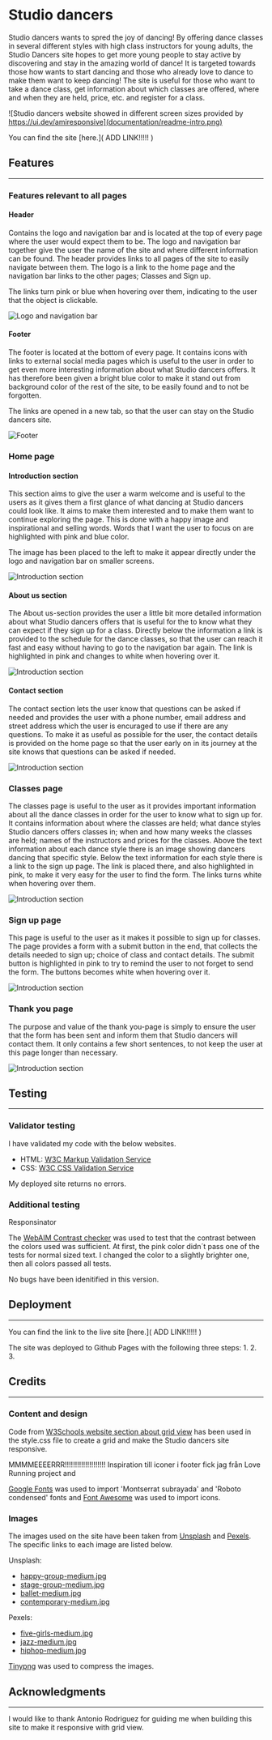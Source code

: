 # **Studio dancers**

Studio dancers wants to spred the joy of dancing! By offering dance classes in several different styles with high class instructors for young adults, the Studio Dancers site hopes to get more young people to stay active by discovering and stay in the amazing world of dance! It is targeted towards those how wants to start dancing and those who already love to dance to make them want to keep dancing! The site is useful for those who want to take a dance class, get information about which classes are offered, where and when they are held, price, etc. and register for a class.

![Studio dancers website showed in different screen sizes provided by https://ui.dev/amiresponsive](documentation/readme-intro.png)

You can find the site [here.]( ADD LINK!!!!! )

## **Features**
---

### **Features relevant to all pages**

#### **Header**

Contains the logo and navigation bar and is located at the top of every page where the user would expect them to be. The logo and navigation bar together give the user the name of the site and where different information can be found. The header provides links to all pages of the site to easily navigate between them. The logo is a link to the home page and the navigation bar links to the other pages; Classes and Sign up.  

The links turn pink or blue when hovering over them, indicating to the user that the object is clickable. 

![Logo and navigation bar](documentation/readme-logo-nav.png)

#### **Footer**

The footer is located at the bottom of every page. It contains icons with links to external social media pages which is useful to the user in order to get even more interesting information about what Studio dancers offers. It has therefore been given a bright blue color to make it stand out from background color of the rest of the site, to be easily found and to not be forgotten.

The links are opened in a new tab, so that the user can stay on the Studio dancers site. 

![Footer](documentation/readme-footer.png)

### **Home page**

#### **Introduction section**

This section aims to give the user a warm welcome and is useful to the users as it gives them a first glance of what dancing at Studio dancers could look like. It aims to make them interested and to make them want to continue exploring the page. This is done with a happy image and inspirational and selling words. Words that I want the user to focus on are highlighted with pink and blue color. 

The image has been placed to the left to make it appear directly under the logo and navigation bar on smaller screens.  

![Introduction section](documentation/readme-intro-section.png)

#### **About us section**

The About us-section provides the user a little bit more detailed information about what Studio dancers offers that is useful for the to know what they can expect if they sign up for a class. Directly below the information a link is provided to the schedule for the dance classes, so that the user can reach it fast and easy without having to go to the navigation bar again. The link is highlighted in pink and changes to white when hovering over it. 

![Introduction section](documentation/readme-about-us.png)

#### **Contact section**

The contact section lets the user know that questions can be asked if needed and provides the user with a phone number, email address and street address which the user is encuraged to use if there are any questions. To make it as useful as possible for the user, the contact details is provided on the home page so that the user early on in its journey at the site knows that questions can be asked if needed.   

![Introduction section](documentation/readme-contact.png)

### **Classes page**

The classes page is useful to the user as it provides important information about all the dance classes in order for the user to know what to sign up for. It contains information about where the classes are held; what dance styles Studio dancers offers classes in; when and how many weeks the classes are held; names of the instructors and prices for the classes. Above the text information about each dance style there is an image showing dancers dancing that specific style. Below the text information for each style there is a link to the sign up page. The link is placed there, and also highlighted in pink, to make it very easy for the user to find the form. The links turns white when hovering over them.  

![Introduction section](documentation/readme-classes.png)

### **Sign up page**

This page is useful to the user as it makes it possible to sign up for classes. The page provides a form with a submit button in the end, that collects the details needed to sign up; choice of class and contact details. The submit button is highlighted in pink to try to remind the user to not forget to send the form. The buttons becomes white when hovering over it.     

![Introduction section](documentation/readme-sign-up.png)

### **Thank you page**

The purpose and value of the thank you-page is simply to ensure the user that the form has been sent and inform them that Studio dancers will contact them. It only contains a few short sentences, to not keep the user at this page longer than necessary. 

![Introduction section](documentation/readme-thank-you.png)

## **Testing**
---

### **Validator testing**

I have validated my code with the below websites. 

- HTML: [W3C Markup Validation Service](https://validator.w3.org/#validate_by_input) 
- CSS: [W3C CSS Validation Service](https://jigsaw.w3.org/css-validator/#validate_by_input)



My deployed site returns no errors. 

### **Additional testing**

Responsinator 

The [WebAIM Contrast checker](https://webaim.org/resources/contrastchecker/) was used to test that the contrast between the colors used was sufficient. At first, the pink color didn´t pass one of the tests for normal sized text. I changed the color to a slightly brighter one, then all colors passed all tests.   



No bugs have been idenitified in this version. 

## **Deployment**
---
You can find the link to the live site [here.]( ADD LINK!!!!! )

The site was deployed to Github Pages with the following three steps:
1. 
2. 
3. 

## **Credits**
---

### **Content and design**

Code from [W3Schools website section about grid view](https://www.w3schools.com/css/css_rwd_grid.asp) has been used in the style.css file to create a grid and make the Studio dancers site responsive. 

MMMMEEEERRR!!!!!!!!!!!!!!!!!!!! Inspiration till iconer i footer fick jag från Love Running project and 


[Google Fonts](https://fonts.google.com/) was used to import 'Montserrat subrayada' and 'Roboto condensed' fonts and [Font Awesome](https://fontawesome.com/) was used to import icons.

### **Images**

The images used on the site have been taken from [Unsplash](https://unsplash.com/) and [Pexels](https://www.pexels.com/sv-se/). The specific links to each image are listed below.

Unsplash:
- [happy-group-medium.jpg](https://unsplash.com/photos/GRDpPpKczdY)
- [stage-group-medium.jpg](https://unsplash.com/photos/_v8C6BlpBzY)
- [ballet-medium.jpg](https://unsplash.com/photos/nZU76qWy-T8)
- [contemporary-medium.jpg](https://unsplash.com/photos/n-g7dgwNZg4)

Pexels:
- [five-girls-medium.jpg](https://www.pexels.com/sv-se/foto/vanner-kvinnor-kondition-traning-8957649/)
- [jazz-medium.jpg](https://www.pexels.com/sv-se/foto/manniskor-dans-sport-rorlig-12312/)
- [hiphop-medium.jpg](https://www.pexels.com/sv-se/foto/gata-man-rorelse-ung-5368956/)

[Tinypng](https://tinypng.com/) was used to compress the images.

## **Acknowledgments**
---

I would like to thank Antonio Rodriguez for guiding me when building this site to make it responsive with grid view.








